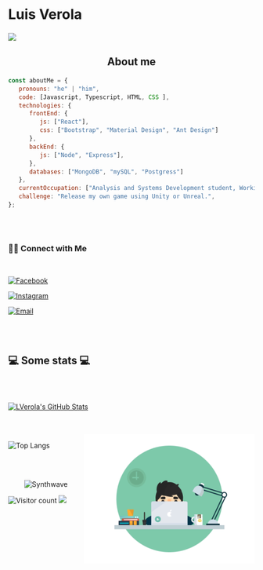 # Luis Verola

<img align='center' src="https://media.giphy.com/media/M9gbBd9nbDrOTu1Mqx/giphy.gif" width="230">

<h2 align="center">About me</h2>

```javascript
const aboutMe = {
   pronouns: "he" | "him",
   code: [Javascript, Typescript, HTML, CSS ],
   technologies: {
      frontEnd: {
         js: ["React"],
         css: ["Bootstrap", "Material Design", "Ant Design"]
      },
      backEnd: {
         js: ["Node", "Express"],
      },
      databases: ["MongoDB", "mySQL", "Postgress"]
   },
   currentOccupation: ["Analysis and Systems Development student, Working on BIPlan dev"],
   challenge: "Release my own game using Unity or Unreal.",
};
```
</br></br>
<h3> 🤝🏻 Connect with Me </h3>

<br>



<p align="center">

<a href="https://www.facebook.com/luis.gabriel.796"><img alt="Facebook" src="https://img.shields.io/badge/Facebook-1877F2?style=for-the-badge&logo=facebook&logoColor=white"></a>

<a href="https://www.instagram.com/luis_verola/"><img alt="Instagram" src="https://img.shields.io/badge/Instagram-i__disbalance-black?style=flat-square&logo=instagram"></a>

<a href="mailto:luisgabriel.verola@gmail.com"><img alt="Email" src="https://img.shields.io/badge/Email-shivammalpani111@gmail.com-blue?style=flat-square&logo=gmail"></a>

</p>

</br></br>
<h2>💻 Some stats 💻</h2>

<br/><br/>

[![LVerola's GitHub Stats](https://github-readme-stats.vercel.app/api?username=lverola&show_icons=true&theme=synthwave&count_private=true)](https://github.com/LVerola)

<br/>

<br/>

<img src="https://github.com/nirala69/nirala69/blob/master/70804f7e25b11f29db904f2fa7b4cd9d.gif" width="350" align='right'>

![Top Langs](https://github-readme-stats.vercel.app/api/top-langs/?username=lverola&show_icons=true&theme=synthwave)

<br><br>

<p align="center"><img src="https://thumbs.gfycat.com/GoodnaturedFondGaur-size_restricted.gif" alt="Synthwave" height="300" width="500"></p>

![Visitor count](https://visitor-badge.laobi.icu/badge?page_id=lverola.lverola)   <img src="https://media.giphy.com/media/dxn6fRlTIShoeBr69N/giphy.gif" width="30">
